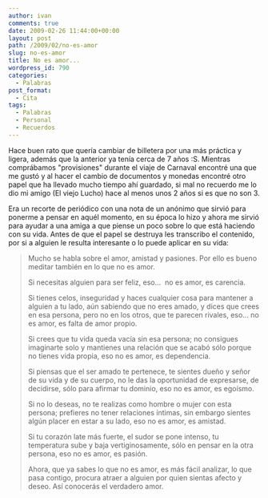 ```yaml
---
author: ivan
comments: true
date: 2009-02-26 11:44:00+00:00
layout: post
path: /2009/02/no-es-amor
slug: no-es-amor
title: No es amor...
wordpress_id: 790
categories:
  - Palabras
post_format:
  - Cita
tags:
  - Palabras
  - Personal
  - Recuerdos
---
```


Hace buen rato que quería cambiar de billetera por una más práctica y ligera, además que la anterior ya tenía cerca de 7 años :S.
Mientras comprábamos "provisiones" durante el viaje de Carnaval encontré una que me gustó y al hacer el cambio de documentos y monedas encontré otro papel que ha llevado mucho tiempo ahí guardado, si mal no recuerdo me lo dio mi amigo (El viejo Lucho) hace al menos unos 2 años si es que no son 3.

Era un recorte de periódico con una nota de un anónimo que sirvió para ponerme a pensar en aquél momento, en su época lo hizo y ahora me sirvió para ayudar a una amiga a que piense un poco sobre lo que está haciendo con su vida. Antes de que el papel se destruya les transcribo el contenido, por si a alguien le resulta interesante o lo puede aplicar en su vida:

<blockquote>Mucho se habla sobre el amor, amistad y pasiones. Por ello es bueno meditar también en lo que no es amor.

Si necesitas alguien para ser feliz, eso...  no es amor, es carencia.

Si tienes celos, inseguridad y haces cualquier cosa para mantener a alguien a tu lado, aún sabiendo que no eres amado, y dices que crees en esa persona, pero no en los otros, que te parecen rivales, eso... no es amor, es falta de amor propio.

Si crees que tu vida queda vacía sin esa persona; no consigues imaginarte solo y mantienes una relación que se acabó sólo porque no tienes vida propia, eso no es amor, es dependencia.

Si piensas que el ser amado te pertenece, te sientes dueño y señor de su vida y de su cuerpo, no le das la oportunidad de expresarse, de decidirse, sólo para afirmar tu dominio, eso no es amor, es egoísmo.

Si no lo deseas, no te realizas como hombre o mujer con esta persona; prefieres no tener relaciones íntimas, sin embargo sientes algún placer en estar a su lado, eso no es amor, es amistad.

Si tu corazón late más fuerte, el sudor se pone intenso, tu temperatura sube y baja vertiginosamente, sólo en pensar en la otra persona, eso no es amor, es pasión.

Ahora, que ya sabes lo que no es amor, es más fácil analizar, lo que pasa contigo, procura atraer a alguien por quien sientas afecto y deseo. Así conocerás el verdadero amor.</blockquote>
